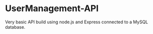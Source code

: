 # UserManagement-API
 Very basic API build using node.js and Express connected to a MySQL database.

